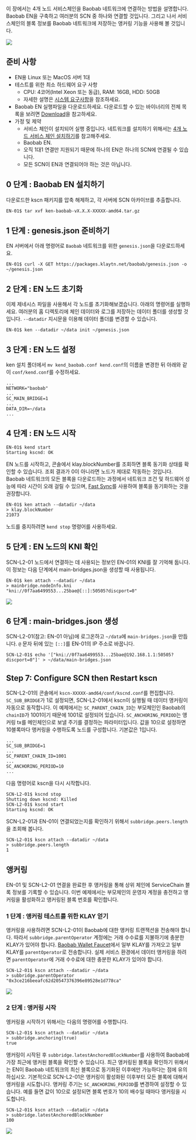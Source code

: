 이 장에서는 4개 노드 서비스체인을 Baobab 네트워크에 연결하는 방법을 설명합니다. Baobab EN을 구축하고 여러분의 SCN 중 하나와 연결할 것입니다. 그리고 나서 서비스체인의 블록 정보를 Baobab 네트워크에 저장하는 앵커링 기능을 사용해 볼 것입니다.

![](../images/sc-en-scn-arch.png)

## 준비 사항 <a id="prerequisites"></a>
 - EN용 Linux 또는 MacOS 서버 1대
 - 테스트를 위한 최소 하드웨어 요구 사항
   - CPU: 4코어(Intel Xeon 또는 동급), RAM: 16GB, HDD: 50GB
   - 자세한 설명은 [시스템 요구사항](../references/system-requirements.md)을 참조하세요.
 - Baobab EN 실행파일을 다운로드하세요. 다운로드할 수 있는 바이너리의 전체 목록을 보려면 [Download](../../download/README.md)을 참고하세요.
 - 가정 및 제약
   - 서비스 체인이 설치되어 실행 중입니다. 네트워크를 설치하기 위해서는 [4개 노드 서비스 체인 설치하기](4nodes-setup-guide.md)를 참고해주세요.
   - Baobab EN.
   - 오직 1대1 연결만 지원되기 때문에 하나의 EN은 하나의 SCN에 연결될 수 있습니다.
   - 모든 SCN이 EN과 연결되어야 하는 것은 아닙니다.

## 0 단계 : Baobab EN 설치하기 <a id="install-baobab-en"></a>
다운로드한 kscn 패키지를 압축 해제하고, 각 서버에 SCN 아카이브를 추출합니다.

```bash
EN-01$ tar xvf ken-baobab-vX.X.X-XXXXX-amd64.tar.gz
```

## 1 단계 : genesis.json 준비하기 <a id="step-1-preparing-genesis-json"></a>
EN 서버에서 아래 명령어로 `Baobab` 네트워크를 위한 `genesis.json`을 다운로드하세요.
```
EN-01$ curl -X GET https://packages.klaytn.net/baobab/genesis.json -o ~/genesis.json
```

## 2 단계 : EN 노드 초기화<a id="step-2-en-node-initialization"></a>
이제 제네시스 파일을 사용해서 각 노드를 초기화해보겠습니다. 아래의 명령어를 실행하세요. 여러분의 홈 디렉토리에 체인 데이터와 로그를 저장하는 데이터 폴더를 생성할 것입니다. `--datadir` 지시문을 이용해 데이터 폴더를 변경할 수 있습니다.

```
EN-01$ ken --datadir ~/data init ~/genesis.json
```

## 3 단계 : EN 노드 설정<a id="step-3-configure-the-en-node"></a>
ken 설치 폴더에서 `mv kend_baobab.conf kend.conf`의 이름을 변경한 뒤 아래와 같이 `conf/kend.conf`를 수정하세요.

```
...
NETWORK="baobab"
...
SC_MAIN_BRIDGE=1
...
DATA_DIR=~/data
...
```

## 4 단계 : EN 노드 시작<a id="step-4-start-the-en-node"></a>
```
EN-01$ kend start
Starting kscnd: OK
```
EN 노드를 시작하고, 콘솔에서 klay.blockNumber를 조회하면 블록 동기화 상태를 확인할 수 있습니다. 조회 결과가 0이 아니라면 노드가 제대로 작동하는 것입니다. Baobab 네트워크의 모든 블록을 다운로드하는 과정에서 네트워크 조건 및 하드웨어 성능에 따라 시간이 오래 걸릴 수 있으며, [Fast Sync](../../node/endpoint-node/installation-guide/configuration.md)를 사용하여 블록을 동기화하는 것을 권장합니다.
```
EN-01$ ken attach --datadir ~/data
> klay.blockNumber
21073
```
노드를 중지하려면 `kend stop` 명령어를 사용하세요.

## 5 단계 : EN 노드의 KNI 확인<a id="step-5-check-kni-of-en-node"></a>
SCN-L2-01 노드에서 연결하는 데 사용되는 정보인 EN-01의 KNI를 잘 기억해 둡니다.  이 정보는 다음 단계에서 main-bridges.json을 생성할 때 사용됩니다.
```
EN-01$ ken attach --datadir ~/data
> mainbridge.nodeInfo.kni
"kni://0f7aa6499553...25bae@[::]:50505?discport=0"
```

![](../images/sc-en-scn-nodeInfo.png)

## 6 단계 : main-bridges.json 생성<a id="step-6-create-main-bridges-json"></a>
SCN-L2-01(참고: EN-01 아님)에 로그온하고 `~/data`에 `main-bridges.json`을 만듭니다.  `@` 문자 뒤에 있는 `[::]`를 EN-01의 IP 주소로 바꿉니다.
```
SCN-L2-01$ echo '["kni://0f7aa6499553...25bae@192.168.1.1:50505?discport=0"]' > ~/data/main-bridges.json
```

## Step 7: Configure SCN then Restart kscn <a id="step-7-configure-scn-then-restart-kscn"></a>
SCN-L2-01의 콘솔에서 `kscn-XXXXX-amd64/conf/kscnd.conf`를 편집합니다. `SC_SUB_BRIDGE`가 1로 설정되면, SCN-L2-01에서 kscn이 실행될 때 데이터 앵커링이 자동으로 동작합니다.   이 예제에서는 `SC_PARENT_CHAIN_ID`는 부모체인인 Baobab의 `chainID`가 1001이기 때문에 1001로 설정되어 있습니다. `SC_ANCHORING_PERIOD`는 앵커링 tx를 메인체인으로 보낼 주기를 결정하는 파라미터입니다.  값을 10으로 설정하면 10블록마다 앵커링을 수행하도록 노드를 구성합니다.  기본값은 1입니다.
```
...
SC_SUB_BRIDGE=1
...
SC_PARENT_CHAIN_ID=1001
...
SC_ANCHORING_PERIOD=10
...
```

다음 명령어로 kscn을 다시 시작합니다.
```
SCN-L2-01$ kscnd stop
Shutting down kscnd: Killed
SCN-L2-01$ kscnd start
Starting kscnd: OK
```

SCN-L2-01과 EN-01이 연결되었는지를 확인하기 위해서 `subbridge.peers.length`을 조회해 봅니다.
```
SCN-L2-01$ kscn attach --datadir ~/data
> subbridge.peers.length
1
```

## 앵커링<a id="anchoring"></a>
EN-01 및 SCN-L2-01 연결을 완료한 후 앵커링을 통해 상위 체인에 ServiceChain 블록 정보를 기록할 수 있습니다. 이번 예제에서는 부모체인의 운영자 계정을 충전하고 앵커링을 활성화하고 앵커링된 블록 번호를 확인합니다.

### 1 단계 : 앵커링 테스트를 위한 KLAY 얻기 <a id="step-1-get-klay-to-test-anchoring"></a>
앵커링을 사용하려면 SCN-L2-01이 Baobab에 대한 앵커링 트랜잭션을 전송해야 합니다.  따라서 `subbridge.parentOperator` 계정에는 거래 수수료를 지불하기에 충분한 KLAY가 있어야 합니다.  [Baobab Wallet Faucet](https://baobab.wallet.klaytn.foundation/)에서 일부 KLAY를 가져오고 일부 KLAY를 `parentOperator`로 전송합니다. 실제 서비스 환경에서 데이터 앵커링을 하려면 `parentOperator`에 거래 수수료에 대한 충분한 KLAY가 있어야 합니다.

```
SCN-L2-01$ kscn attach --datadir ~/data
> subbridge.parentOperator
"0x3ce216beeafc62d20547376396e89528e1d778ca"
```
![](../images/sc-en-scn-faucet.png)

### 2 단계 : 앵커링 시작 <a id="step-2-start-anchoring"></a>
엥커링을 시작하기 위해서는 다음의 명령어를 수행합니다.
```
SCN-L2-01$ kscn attach --datadir ~/data
> subbridge.anchoring(true)
true
```
앵커링이 시작된 후 `subbridge.latestAnchoredBlockNumber`를 사용하여 Baobab에 가장 최근에 앵커된 블록을 확인할 수 있습니다.  최근 앵커링된 블록을 확인하기 위해서는 EN이 Baobab 네트워크의 최신 블록으로 동기화된 이후에만 가능하다는 점에 유의하십시오.  기본적으로 SCN-L2-01은 앵커링이 활성화된 이후부터 모든 블록에 대해서 앵커링을 시도합니다. 앵커링 주기는 `SC_ANCHORING_PERIOD`를 변경하여 설정할 수 있습니다.  예를 들면 값이 10으로 설정되면 블록 번호가 10의 배수일 때마다 앵커링을 시도합니다.
```
SCN-L2-01$ kscn attach --datadir ~/data
> subbridge.latestAnchoredBlockNumber
100
```
![](../images/sc-en-scn-anchoring.png)
